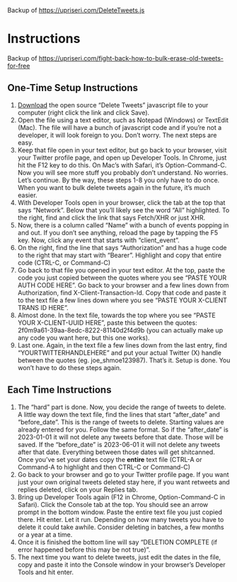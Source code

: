Backup of https://upriseri.com/DeleteTweets.js

# Instructions

Backup of https://upriseri.com/fight-back-how-to-bulk-erase-old-tweets-for-free

## One-Time Setup Instructions

1. [Download](../../raw/refs/heads/main/DeleteTweets.js) the open source “Delete Tweets” javascript file to your computer (right click the link and click Save).
2. Open the file using a text editor, such as Notepad (Windows) or TextEdit (Mac). The file will have a bunch of javascript code and if you’re not a developer, it will look foreign to you. Don’t worry. The next steps are easy.
3. Keep that file open in your text editor, but go back to your browser, visit your Twitter profile page, and open up Developer Tools. In Chrome, just hit the F12 key to do this. On Mac’s with Safari, it’s Option-Command-C. Now you will see more stuff you probably don’t understand. No worries. Let’s continue. By the way, these steps 1-8 you only have to do once. When you want to bulk delete tweets again in the future, it’s much easier.
4. With Developer Tools open in your browser, click the tab at the top that says “Network”. Below that you’ll likely see the word “All” highlighted. To the right, find and click the link that says Fetch/XHR or just XHR.
5. Now, there is a column called “Name” with a bunch of events popping in and out. If you don’t see anything, reload the page by tapping the F5 key. Now, click any event that starts with “client_event”.
6. On the right, find the line that says “Authorization” and has a huge code to the right that may start with “Bearer”. Highlight and copy that entire code (CTRL-C, or Command-C)
7. Go back to that file you opened in your text editor. At the top, paste the code you just copied between the quotes where you see “PASTE YOUR AUTH CODE HERE”. Go back to your browser and a few lines down from Authorization, find X-Client-Transaction-Id. Copy that code and paste it to the text file a few lines down where you see “PASTE YOUR X-CLIENT TRANS ID HERE”.
8. Almost done. In the text file, towards the top where you see “PASTE YOUR X-CLIENT-UUID HERE”, paste this between the quotes: 2f0m9a61-39aa-8edc-8222-81140d2f4d9b (you can actually make up any code you want here, but this one works).
9. Last one. Again, in the text file a few lines down from the last entry, find “YOURTWITTERHANDLEHERE” and put your actual Twitter (X) handle between the quotes (eg. joe_shmoe123987). That’s it. Setup is done. You won’t have to do these steps again.

## Each Time Instructions

1. The “hard” part is done. Now, you decide the range of tweets to delete. A little way down the text file, find the lines that start “after_date” and “before_date”. This is the range of tweets to delete. Starting values are already entered for you. Follow the same format. So if the “after_date” is 2023-01-01 it will not delete any tweets before that date. Those will be saved. If the “before_date” is 2023-06-01 it will not delete any tweets after that date. Everything between those dates will get shitcanned. Once you’ve set your dates copy the **entire** text file (CTRL-A or Command-A to highlight and then CTRL-C or Command-C)
2. Go back to your browser and go to your Twitter profile page. If you want just your own original tweets deleted stay here, if you want retweets and replies deleted, click on your Replies tab.
3. Bring up Developer Tools again (F12 in Chrome, Option-Command-C in Safari). Click the Console tab at the top. You should see an arrow prompt in the bottom window. Paste the entire text file you just copied there. Hit enter. Let it run. Depending on how many tweets you have to delete it could take awhile. Consider deleting in batches, a few months or a year at a time.
4. Once it is finished the bottom line will say “DELETION COMPLETE (if error happened before this may be not true)”.
5. The next time you want to delete tweets, just edit the dates in the file, copy and paste it into the Console window in your browser’s Developer Tools and hit enter.
